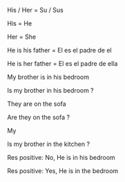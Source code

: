 
His / Her = Su / Sus


His = He

Her = She


He is his father = El es el padre de el

He is her father = El es el padre de ella



My brother is in his bedroom

Is my brother in his bedroom ?



They are on the sofa

Are they on the sofa ?



My 

Is my brother in the kitchen ? 

Res positive: No, He is in his bedroom

Res positive: Yes, He is in the bedroom


